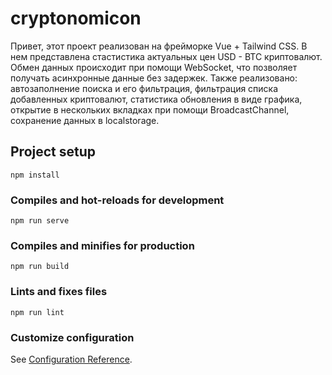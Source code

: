 # cryptonomicon

Привет, этот проект реализован на фрейморке Vue + Tailwind CSS. В нем представлена стастистика актуальных цен USD - BTC криптовалют. Обмен данных происходит при помощи WebSocket, что позволяет получать асинхронные данные без задержек. Также реализовано: автозаполнение поиска и его фильтрация, фильтрация списка добавленных криптовалют, статистика обновления в виде графика, открытие в нескольких вкладках при помощи BroadcastChannel, сохранение данных в localstorage.



## Project setup
```
npm install
```

### Compiles and hot-reloads for development
```
npm run serve
```

### Compiles and minifies for production
```
npm run build
```

### Lints and fixes files
```
npm run lint
```

### Customize configuration
See [Configuration Reference](https://cli.vuejs.org/config/).
